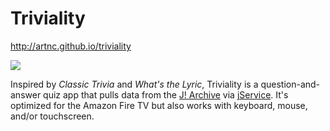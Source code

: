 # Triviality

http://artnc.github.io/triviality

[![](http://artnc.github.io/triviality/img/screenshot-light.png)](http://artnc.github.io/triviality)

Inspired by *Classic Trivia* and *What's the Lyric*, Triviality is a question-and-answer quiz app that pulls data from the [J! Archive](http://j-archive.com/) via [jService](http://jservice.io/). It's optimized for the Amazon Fire TV but also works with keyboard, mouse, and/or touchscreen.
